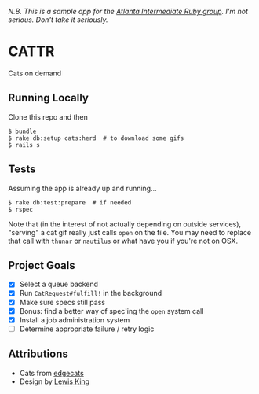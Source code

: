 _N.B. This is a sample app for the [Atlanta Intermediate Ruby group](https://gist.github.com/jamesdabbs/9555346). I'm not serious. Don't take it seriously._

CATTR
=====

Cats on demand

## Running Locally

Clone this repo and then

```
$ bundle
$ rake db:setup cats:herd  # to download some gifs
$ rails s
```

## Tests

Assuming the app is already up and running…

```
$ rake db:test:prepare  # if needed
$ rspec
```

Note that (in the interest of not actually depending on outside services), "serving" a cat gif really just calls `open` on the file. You may need to replace that call with `thunar` or `nautilus` or what have you if you're not on OSX.

## Project Goals

* [x] Select a queue backend
* [x] Run `CatRequest#fulfill!` in the background
* [x] Make sure specs still pass
* [x] Bonus: find a better way of spec'ing the `open` system call
* [x] Install a job administration system
* [ ] Determine appropriate failure / retry logic

## Attributions

* Cats from [edgecats](http://edgecats.net)
* Design by [Lewis King](http://lewisking.net/)
